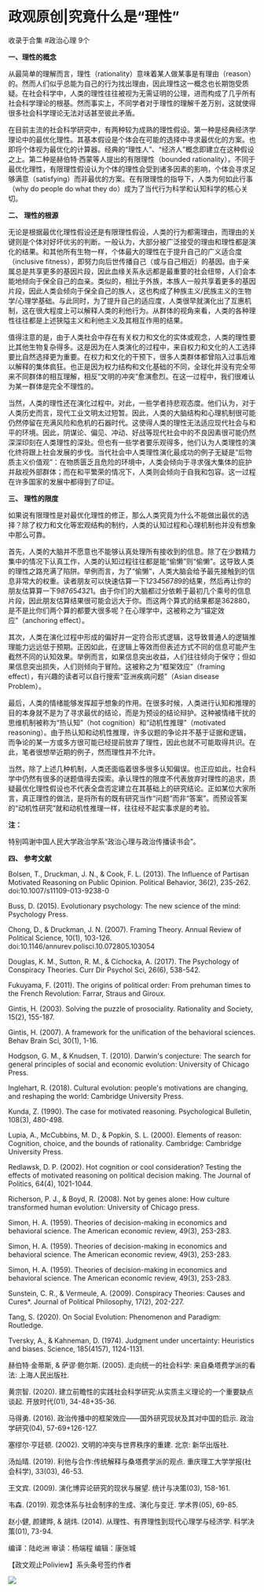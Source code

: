 # 政观原创|究竟什么是“理性”


收录于合集 #政治心理 9个

  

  

  

**一、理性的概念**  

  

从最简单的理解而言，理性（rationality）意味着某人做某事是有理由（reason）的。然而人们似乎总能为自己的行为找出理由，因此理性这一概念也长期饱受质疑。在社会科学中，人类的理性往往被视为无需证明的公理，进而构成了几乎所有社会科学理论的根基。然而事实上，不同学者对于理性的理解千差万别，这就使得很多社会科学理论无法对话甚至彼此矛盾。

  

在目前主流的社会科学研究中，有两种较为成熟的理性假设。第一种是经典经济学理论中的最优化理性。其基本假设是个体会在可能的选择中寻求最优化的方案。也即将个体视为最优化的计算器。经典的“理性人”、“经济人”概念即建立在这种假设之上。第二种是赫伯特·西蒙等人提出的有限理性（bounded
rationality）。不同于最优化理性，有限理性假设认为个体的理性会受到诸多因素的影响，个体会寻求足够满意（satisfying）而非最优的方案。在有限理性的指导下，人类为何如此行事（why
do people do what they do）成为了当代行为科学和认知科学的核心关切。

  

  

 **二、** **理性的根源**

  

无论是根据最优化理性假设还是有限理性假设，人类的行为都需理由，而理由的关键则是个体对好坏优劣的判断。一般认为，大部分被广泛接受的理由和理性都是演化的结果。和其他所有生物一样，个体最大的理性在于提升自己的广义适合度（inclusive
fitness），即努力向后世传播自己（或与自己相近）的基因。由于亲属总是共享更多的基因片段，因此血缘关系永远都是最重要的社会纽带，人们会本能地倾向于保全自己的血亲。类似的，相比于外族，本族人一般共享着更多的基因片段，因此人类会倾向于保全自己的族人，这也构成了种族主义/民族主义的生物学/心理学基础。与此同时，为了提升自己的适应度，人类很早就演化出了互惠机制，这在很大程度上可以解释人类的利他行为。从群体的视角来看，人类的各种理性往往都是上述狭隘主义和利他主义及其相互作用的结果。

  

值得注意的是，由于人类社会中存在有关权力和文化的实体或观念，人类的理性要比其他生物复杂得多。这是因为在人类演化的过程中，来自权力和文化的人工选择要比自然选择更为重要。在权力和文化的干预下，很多人类群体都曾陷入过事后难以解释的集体疯狂。也正是因为权力结构和文化基础的不同，全球化并没有完全带来不同群体的相互理解，相反“文明的冲突”愈演愈烈。在这一过程中，我们很难认为某一群体是完全不理性的。

  

当然，人类的理性还在演化过程中。对此，一些学者持悲观态度。他们认为，对于人类历史而言，现代工业文明太过短暂。因此，人类的大脑结构和心理机制很可能仍然停留在充满风险和危机的石器时代。这使得人类的理性无法适应现代社会与和平的环境。因此，阴谋论、偏见、冲动、好战等现代社会中的不良因素很可能仍然深深印刻在人类理性的深处。但也有一些学者要乐观得多，他们认为人类理性的演化终将跟上社会发展的步伐。当代社会中人类理性演化最成功的例子无疑是“后物质主义价值观”：在物质匮乏且危险的环境中，人类会倾向于寻求强大集体的庇护并敌视外部群体；而在和平繁荣的情况下，人类则会倾向于自我和包容。这一过程在许多国家的发展中都得到了印证。

  

  

 **三、** **理性的限度**

  

如果说有限理性是对最优化理性的修正，那么人类究竟为什么不能做出最优的选择？除了权力和文化等宏观结构的制约，人类的认知过程和心理机制也并没有想象中那么可靠。

  

首先，人类的大脑并不愿意也不能够认真处理所有接收到的信息。除了在少数精力集中的情况下认真工作，人类的认知过程往往都是能“偷懒”则“偷懒”。这导致人类的理性之路充满了陷阱。举例而言，为了“偷懒”，人类大脑会给予最先接触到的信息非常大的权重。读者朋友可以快速估算一下1*2*3*4*5*6*7*8*9的结果，然后再让你的朋友估算算一下9*8*7*6*5*4*3*2*1。由于你们的大脑都过分依赖于最初几个乘号的信息片段，因此朋友估算结果很可能会远大于你。而这两个算式的结果都是362880，是不是比你们两个算的都要大很多呢？在心理学中，这被称之为“锚定效应”（anchoring
effect）。

  

其次，人类在演化过程中形成的偏好并一定符合形式逻辑，这导致普通人的逻辑推理能力远远低于预期。正因如此，在逻辑上等效而但表述方式不同的信息可能产生截然不同的认知效果。举例而言，如果信息突出收益，人们往往倾向于保守；但如果信息突出损失，人们则倾向于冒险。这被称之为“框架效应”（framing
effect），有兴趣的读者可以自行搜索“亚洲疾病问题”（Asian disease Problem）。

  

最后，人类的情绪能够发挥超乎想象的作用。在很多时候，人类进行认知和推理的目的本身就不是为了寻求最优的结论，而是为预设的结论辩护。这种被情绪干扰的思维机制被称为“热认知”（hot
cognition）和“动机性推理”（motivated
reasoning）。由于热认知和动机性推理，许多议题的争论并不基于证据和逻辑，而争论的某一方或多方很可能已经提前放弃了理性，因此也就不可能取得共识。在此，笔者很想举近期的例子，然而理性并不允许。

  

当然，除了上述几种机制，人类还面临着很多很多认知偏误。也正应如此，社会科学中仍然有很多的谜题值得去探索。承认理性的限度不代表放弃对理性的追求，质疑最优化理性假设也不代表全盘否定建立在其基础上的研究结论。正如某位大家所言，真正理性的做法，是将所有的既有研究当作“问题”而非“答案”。而预设答案的“动机性研究”就和动机性推理一样，往往经不起实事求是的考验。

  

 **注：**

特别鸣谢中国人民大学政治学系“政治心理与政治传播读书会”。

  

  

 **四、** **参考文献**

  

Bolsen, T., Druckman, J. N., & Cook, F. L. (2013). The Influence of Partisan
Motivated Reasoning on Public Opinion. Political Behavior, 36(2), 235-262.
doi:10.1007/s11109-013-9238-0

Buss, D. (2015). Evolutionary psychology: The new science of the mind:
Psychology Press.

Chong, D., & Druckman, J. N. (2007). Framing Theory. Annual Review of
Political Science, 10(1), 103-126.
doi:10.1146/annurev.polisci.10.072805.103054

Douglas, K. M., Sutton, R. M., & Cichocka, A. (2017). The Psychology of
Conspiracy Theories. Curr Dir Psychol Sci, 26(6), 538-542.

Fukuyama, F. (2011). The origins of political order: From prehuman times to
the French Revolution: Farrar, Straus and Giroux.

Gintis, H. (2003). Solving the puzzle of prosociality. Rationality and
Society, 15(2), 155-187.

Gintis, H. (2007). A framework for the unification of the behavioral sciences.
Behav Brain Sci, 30(1), 1-16.

Hodgson, G. M., & Knudsen, T. (2010). Darwin's conjecture: The search for
general principles of social and economic evolution: University of Chicago
Press.

Inglehart, R. (2018). Cultural evolution: people's motivations are changing,
and reshaping the world: Cambridge University Press.

Kunda, Z. (1990). The case for motivated reasoning. Psychological Bulletin,
108(3), 480-498.

Lupia, A., McCubbins, M. D., & Popkin, S. L. (2000). Elements of reason:
Cognition, choice, and the bounds of rationality. Cambridge: Cambridge
University Press.

Redlawsk, D. P. (2002). Hot cognition or cool consideration? Testing the
effects of motivated reasoning on political decision making. The Journal of
Politics, 64(4), 1021-1044.

Richerson, P. J., & Boyd, R. (2008). Not by genes alone: How culture
transformed human evolution: University of Chicago press.

Simon, H. A. (1959). Theories of decision-making in economics and behavioral
science. The American economic review, 49(3), 253-283.

Simon, H. A. (1959). Theories of decision-making in economics and behavioral
science. The American economic review, 49(3), 253-283.

Simon, H. A. (1959). Theories of decision-making in economics and behavioral
science. The American economic review, 49(3), 253-283.

Sunstein, C. R., & Vermeule, A. (2009). Conspiracy Theories: Causes and
Cures*. Journal of Political Philosophy, 17(2), 202-227.

Tang, S. (2020). On Social Evolution: Phenomenon and Paradigm: Routledge.

Tversky, A., & Kahneman, D. (1974). Judgment under uncertainty: Heuristics and
biases. Science, 185(4157), 1124-1131.

赫伯特·金蒂斯, & 萨谬·鲍尔斯. (2005). 走向统一的社会科学: 来自桑塔费学派的看法: 上海人民出版社.

黄宗智. (2020). 建立前瞻性的实践社会科学研究:从实质主义理论的一个重要缺点谈起. 开放时代(01), 34-48+35-36.

马得勇. (2016). 政治传播中的框架效应——国外研究现状及其对中国的启示. 政治学研究(04), 57-69+126-127.

塞缪尔·亨廷顿. (2002). 文明的冲突与世界秩序的重建. 北京: 新华出版社.

汤灿晴. (2019). 利他与合作:传统解释与桑塔费学派的观点. 重庆理工大学学报(社会科学), 33(03), 46-53.

王文宾. (2009). 演化博弈论研究的现状与展望. 统计与决策(03), 158-161.

韦森. (2019). 观念体系与社会制序的生成、演化与变迁. 学术界(05), 69-85.

赵小健, 颜建晔, & 胡炜. (2014). 从理性、有界理性到现代心理学与经济学. 科学决策(01), 73-94.

  

编译：陆屹洲 审读：杨端程 编辑：康张城

【政文观止Poliview】系头条号签约作者

  

![](/images/326/2.jpeg)

  

